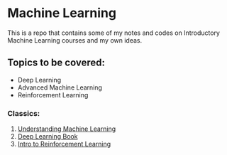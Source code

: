 # Machine Learning
This is a repo that contains some of my notes and codes on Introductory Machine Learning courses and my own ideas.

## Topics to be covered:
 
 - Deep Learning
 - Advanced Machine Learning
 - Reinforcement Learning

### Classics:

1. [Understanding Machine Learning](https://github.com/banrovegrie/Machine-Learning/blob/master/books/Understanding%20Machine%20Learning.pdf)
2. [Deep Learning Book](https://github.com/banrovegrie/Machine-Learning/blob/master/books/Deep%20Learning.pdf)
3. [Intro to Reinforcement Learning](https://github.com/banrovegrie/Machine-Learning/blob/master/books/Intro%20to%20Reinforcement%20Learning.pdf)

